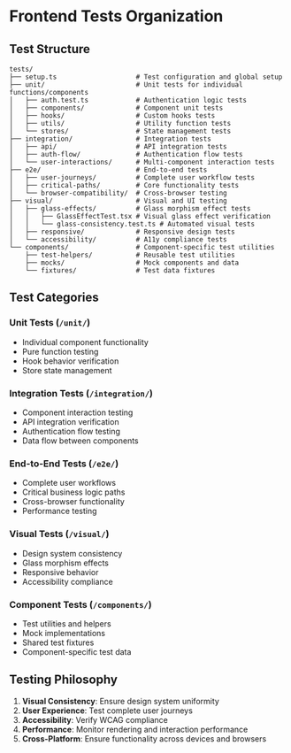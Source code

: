 # Frontend Tests Organization

## Test Structure

```
tests/
├── setup.ts                    # Test configuration and global setup
├── unit/                       # Unit tests for individual functions/components
│   ├── auth.test.ts            # Authentication logic tests
│   ├── components/             # Component unit tests
│   ├── hooks/                  # Custom hooks tests
│   ├── utils/                  # Utility function tests
│   └── stores/                 # State management tests
├── integration/                # Integration tests
│   ├── api/                    # API integration tests
│   ├── auth-flow/              # Authentication flow tests
│   └── user-interactions/      # Multi-component interaction tests
├── e2e/                        # End-to-end tests
│   ├── user-journeys/          # Complete user workflow tests
│   ├── critical-paths/         # Core functionality tests
│   └── browser-compatibility/  # Cross-browser testing
├── visual/                     # Visual and UI testing
│   ├── glass-effects/          # Glass morphism effect tests
│   │   ├── GlassEffectTest.tsx # Visual glass effect verification
│   │   └── glass-consistency.test.ts # Automated visual tests
│   ├── responsive/             # Responsive design tests
│   └── accessibility/          # A11y compliance tests
└── components/                 # Component-specific test utilities
    ├── test-helpers/           # Reusable test utilities
    ├── mocks/                  # Mock components and data
    └── fixtures/               # Test data fixtures
```

## Test Categories

### Unit Tests (`/unit/`)
- Individual component functionality
- Pure function testing
- Hook behavior verification
- Store state management

### Integration Tests (`/integration/`)
- Component interaction testing
- API integration verification
- Authentication flow testing
- Data flow between components

### End-to-End Tests (`/e2e/`)
- Complete user workflows
- Critical business logic paths
- Cross-browser functionality
- Performance testing

### Visual Tests (`/visual/`)
- Design system consistency
- Glass morphism effects
- Responsive behavior
- Accessibility compliance

### Component Tests (`/components/`)
- Test utilities and helpers
- Mock implementations
- Shared test fixtures
- Component-specific test data

## Testing Philosophy

1. **Visual Consistency**: Ensure design system uniformity
2. **User Experience**: Test complete user journeys
3. **Accessibility**: Verify WCAG compliance
4. **Performance**: Monitor rendering and interaction performance
5. **Cross-Platform**: Ensure functionality across devices and browsers

